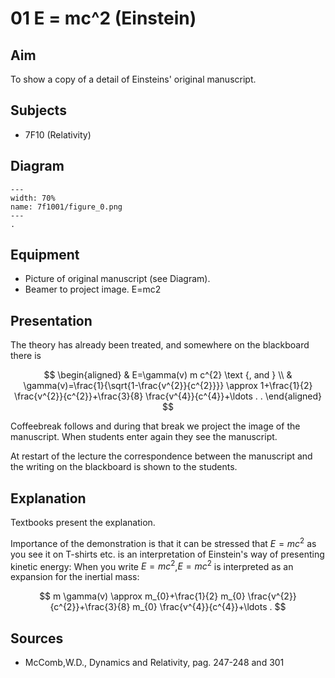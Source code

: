 # 01 E = mc^2 (Einstein)   
  
## Aim   
 To show a copy of a detail of Einsteins' original manuscript.    
  
## Subjects   
* 7F10 (Relativity)   

## Diagram
   
```{figure} figures/figure_0.png  
---  
width: 70%  
name: 7f1001/figure_0.png  
---  
. 
```

## Equipment
 *  Picture of original manuscript (see Diagram). 
 *  Beamer to project image. E=mc2
      
  
## Presentation   
The theory has already been treated, and somewhere on the blackboard there is

$$
\begin{aligned}
& E=\gamma(v) m c^{2} \text {, and } \\
& \gamma(v)=\frac{1}{\sqrt{1-\frac{v^{2}}{c^{2}}}} \approx 1+\frac{1}{2} \frac{v^{2}}{c^{2}}+\frac{3}{8} \frac{v^{4}}{c^{4}}+\ldots . .
\end{aligned}
$$

Coffeebreak follows and during that break we project the image of the manuscript. When students enter again they see the manuscript.

At restart of the lecture the correspondence between the manuscript and the writing on the blackboard is shown to the students.
  
## Explanation   
Textbooks present the explanation.

Importance of the demonstration is that it can be stressed that $E=mc^{2}$ as you see it on T-shirts etc. is an interpretation of Einstein's way of presenting kinetic energy: When you write $E=mc^{2}$,$E=mc^{2}$ is interpreted as an expansion for the inertial mass:

$$
m \gamma(v) \approx m_{0}+\frac{1}{2} m_{0} \frac{v^{2}}{c^{2}}+\frac{3}{8} m_{0} \frac{v^{4}}{c^{4}}+\ldots .
$$ 
  
## Sources
 *  McComb,W.D., Dynamics and Relativity, pag. 247-248 and 301
  